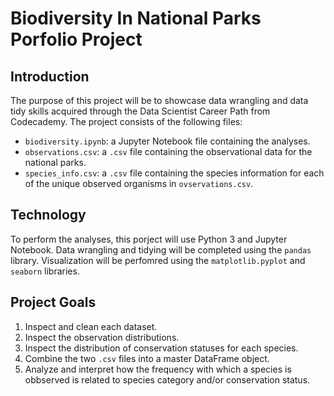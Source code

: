# Biodiversity In National Parks Porfolio Project

## Introduction

The purpose of this project will be to showcase data wrangling and data tidy skills acquired through the Data Scientist Career Path from Codecademy. The project consists of the following files:

- `biodiversity.ipynb`: a Jupyter Notebook file containing the analyses.
- `observations.csv`: a `.csv` file containing the observational data for the national parks.
- `species_info.csv`: a `.csv` file containing the species information for each of the unique observed organisms in `ovservations.csv`.

## Technology

To perform the analyses, this porject will use Python 3 and Jupyter Notebook. Data wrangling and tidying will be completed using the `pandas` library. Visualization will be perfomred using the `matplotlib.pyplot` and `seaborn` libraries.

## Project Goals

1. Inspect and clean each dataset.
2. Inspect the observation distributions.
3. Inspect the distribution of conservation statuses for each species.
4. Combine the two `.csv` files into a master DataFrame object.
5. Analyze and interpret how the frequency with which a species is obbserved is related to species category and/or conservation status.